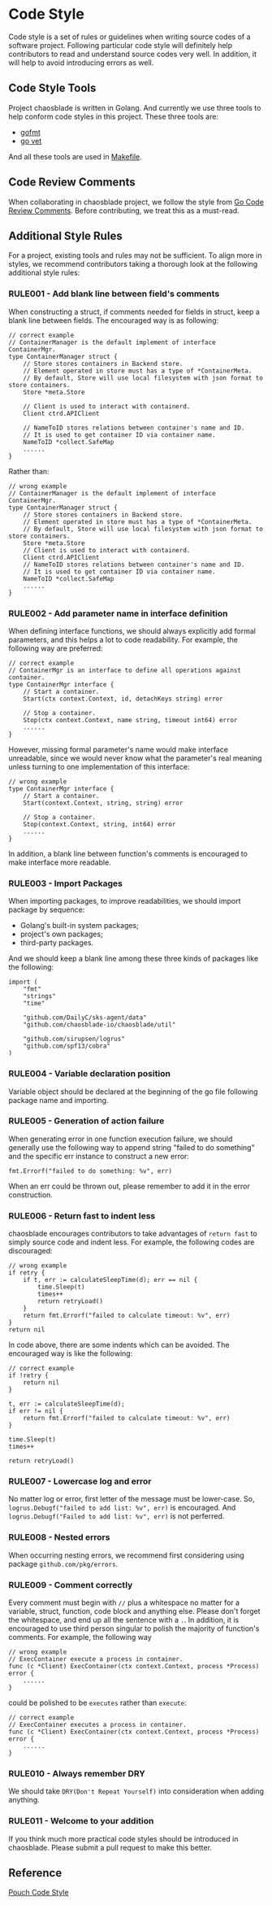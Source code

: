 # Code Style

Code style is a set of rules or guidelines when writing source codes of a software project. Following particular code style will definitely help contributors to read and understand source codes very well. In addition, it will help to avoid introducing errors as well.

## Code Style Tools

Project chaosblade is written in Golang. And currently we use three tools to help conform code styles in this project. These three tools are:

* [gofmt](https://golang.org/cmd/gofmt)
* [go vet](https://golang.org/cmd/vet/)

And all these tools are used in [Makefile](../Makefile).

## Code Review Comments

When collaborating in chaosblade project, we follow the style from [Go Code Review Comments](https://github.com/golang/go/wiki/CodeReviewComments). Before contributing, we treat this as a must-read.

## Additional Style Rules

For a project, existing tools and rules may not be sufficient. To align more in styles, we recommend contributors taking a thorough look at the following additional style rules:

### RULE001 - Add blank line between field's comments

When constructing a struct, if comments needed for fields in struct, keep a blank line between fields. The encouraged way is as following:

``` golang
// correct example
// ContainerManager is the default implement of interface ContainerMgr.
type ContainerManager struct {
	// Store stores containers in Backend store.
	// Element operated in store must has a type of *ContainerMeta.
	// By default, Store will use local filesystem with json format to store containers.
	Store *meta.Store

	// Client is used to interact with containerd.
	Client ctrd.APIClient

	// NameToID stores relations between container's name and ID.
	// It is used to get container ID via container name.
	NameToID *collect.SafeMap
	......
}
```

Rather than:

```golang
// wrong example
// ContainerManager is the default implement of interface ContainerMgr.
type ContainerManager struct {
	// Store stores containers in Backend store.
	// Element operated in store must has a type of *ContainerMeta.
	// By default, Store will use local filesystem with json format to store containers.
	Store *meta.Store
	// Client is used to interact with containerd.
	Client ctrd.APIClient
	// NameToID stores relations between container's name and ID.
	// It is used to get container ID via container name.
	NameToID *collect.SafeMap
	......
}
```

### RULE002 - Add parameter name in interface definition

When defining interface functions, we should always explicitly add formal parameters, and this helps a lot to code readability. For example, the following way are preferred:

``` golang
// correct example
// ContainerMgr is an interface to define all operations against container.
type ContainerMgr interface {
	// Start a container.
	Start(ctx context.Context, id, detachKeys string) error

	// Stop a container.
	Stop(ctx context.Context, name string, timeout int64) error
	......
}
```

However, missing formal parameter's name would make interface unreadable, since we would never know what the parameter's real meaning unless turning to one implementation of this interface:

``` golang
// wrong example
type ContainerMgr interface {
	// Start a container.
	Start(context.Context, string, string) error

	// Stop a container.
	Stop(context.Context, string, int64) error
	......
}

```

In addition, a blank line between function's comments is encouraged to make interface more readable.

### RULE003 - Import Packages

When importing packages, to improve readabilities, we should import package by sequence:

* Golang's built-in system packages;
* project's own packages;
* third-party packages.

And we should keep a blank line among these three kinds of packages like the following:

``` golang
import (
	"fmt"
	"strings"
	"time"

	"github.com/DailyC/sks-agent/data"
	"github.com/chaosblade-io/chaosblade/util"

	"github.com/sirupsen/logrus"
	"github.com/spf13/cobra"
)
```

### RULE004 - Variable declaration position

Variable object should be declared at the beginning of the go file following package name and importing.

### RULE005 - Generation of action failure

When generating error in one function execution failure, we should generally use the following way to append string "failed to do something" and the specific err instance to construct a new error:

``` golang
fmt.Errorf("failed to do something: %v", err)
```

When an err could be thrown out, please remember to add it in the error construction.

### RULE006 - Return fast to indent less

chaosblade encourages contributors to take advantages of `return fast` to simply source code and indent less. For example, the following codes are discouraged:

``` golang
// wrong example
if retry {
	if t, err := calculateSleepTime(d); err == nil {
		time.Sleep(t)
		times++
		return retryLoad()
	}
	return fmt.Errorf("failed to calculate timeout: %v", err)
}
return nil
```

In code above, there are some indents which can be avoided. The encouraged way is like the following:

``` golang
// correct example
if !retry {
	return nil
}

t, err := calculateSleepTime(d);
if err != nil {
	return fmt.Errorf("failed to calculate timeout: %v", err)
}

time.Sleep(t)
times++

return retryLoad()
```

### RULE007 - Lowercase log and error

No matter log or error, first letter of the message must be lower-case. So, `logrus.Debugf("failed to add list: %v", err)` is encouraged. And `logrus.Debugf("Failed to add list: %v", err)` is not perferred.

### RULE008 - Nested errors

When occurring nesting errors, we recommend first considering using package `github.com/pkg/errors`.

### RULE009 - Comment correctly

Every comment must begin with `//` plus a whitespace no matter for a variable, struct, function, code block and anything else. Please don't forget the whitespace, and end up all the sentence with a `.`. In addition, it is encouraged to use third person singular to polish the majority of function's comments. For example, the following way

```golang
// wrong example
// ExecContainer execute a process in container.
func (c *Client) ExecContainer(ctx context.Context, process *Process) error {
	......
}
```

could be polished to be `executes` rather than `execute`:

```golang
// correct example
// ExecContainer executes a process in container.
func (c *Client) ExecContainer(ctx context.Context, process *Process) error {
	......
}
```

### RULE010 - Always remember DRY

We should take `DRY(Don't Repeat Yourself)` into consideration when adding anything.

### RULE011 - Welcome to your addition

If you think much more practical code styles should be introduced in chaosblade. Please submit a pull request to make this better.


## Reference
[Pouch Code Style](https://github.com/alibaba/pouch/blob/master/docs/contributions/code_styles.md)
